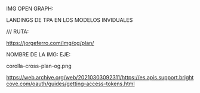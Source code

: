 IMG OPEN GRAPH:


LANDINGS DE TPA EN LOS MODELOS INVIDUALES

/// RUTA:

https://jorgeferro.com/img/og/plan/

NOMBRE DE LA IMG:
EJE:

corolla-cross-plan-og.png


https://web.archive.org/web/20210303092311/https://es.apis.support.brightcove.com/oauth/guides/getting-access-tokens.html